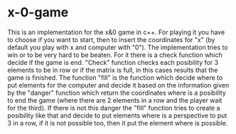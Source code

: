 # x-0-game
This is an implementation for the x&0 game in c++. For playing it you have to choose if you want to start, then to insert the coordinates for "x" (by default you play with x and computer with "0"). The implementation tries to win or to be very hard to be beaten. For it there is a check function which decide if the game is end. "Check" function checks each posibility for 3 elements to be in row or if the matrix is full, in this cases results that the game is finished. The function "fill" is the function which decide where to put elements for the computer and decide it based on the information given by the "danger" function which return the coordinates where is a posibility to end the game (where there are 2 elements in a row and the player wait for the third). If there is not this danger the "fill" function tries to create a posibility like that and decide to put elements where is a perspective to put 3 in a row, if it is not possible too, then it put the element where is possible.
